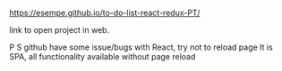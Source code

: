 
https://esempe.github.io/to-do-list-react-redux-PT/




link to open project in web.

P S
github have some issue/bugs with React, try not to reload page
It is SPA, all functionality available without page reload
